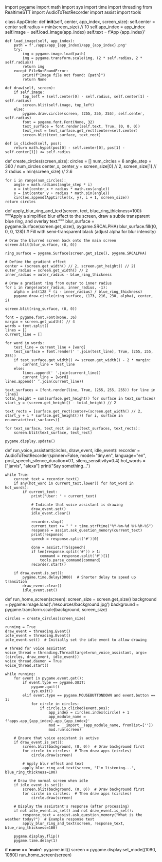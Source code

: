 import pygame
import math
import sys
import time
import threading
from RealtimeSTT import AudioToTextRecorder
import assist
import tools

class AppCircle:
    def __init__(self, center, app_index, screen_size):
        self.center = center
        self.radius = min(screen_size) // 10
        self.app_index = app_index
        self.image = self.load_image(app_index)
        self.text = f'App {app_index}'

    def load_image(self, app_index):
        path = f'./apps/app_{app_index}/app_{app_index}.png'
        try:
            img = pygame.image.load(path)
            img = pygame.transform.scale(img, (2 * self.radius, 2 * self.radius))
            return img
        except FileNotFoundError:
            print(f"Image file not found: {path}")
            return None

    def draw(self, screen):
        if self.image:
            top_left = (self.center[0] - self.radius, self.center[1] - self.radius)
            screen.blit(self.image, top_left)
        else:
            pygame.draw.circle(screen, (255, 255, 255), self.center, self.radius)
            font = pygame.font.Font(None, 32)
            text_surface = font.render(self.text, True, (0, 0, 0))
            text_rect = text_surface.get_rect(center=self.center)
            screen.blit(text_surface, text_rect)

    def is_clicked(self, pos):
        return math.hypot(pos[0] - self.center[0], pos[1] - self.center[1]) <= self.radius

def create_circles(screen_size):
    circles = []
    num_circles = 8
    angle_step = 360 / num_circles
    center_x, center_y = screen_size[0] // 2, screen_size[1] // 2
    radius = min(screen_size) // 2.6

    for i in range(num_circles):
        angle = math.radians(angle_step * i)
        x = int(center_x + radius * math.cos(angle))
        y = int(center_y + radius * math.sin(angle))
        circles.append(AppCircle((x, y), i + 1, screen_size))
    return circles

def apply_blur_ring_and_text(screen, text, blue_ring_thickness=100):
    """Apply a simplified blur effect to the screen, draw a subtle transparent blue ring, and overlay text."""
    blur_surface = pygame.Surface(screen.get_size(), pygame.SRCALPHA)
    blur_surface.fill((0, 0, 0, 128))  # Fill with semi-transparent black (adjust alpha for blur intensity)

    # Draw the blurred screen back onto the main screen
    screen.blit(blur_surface, (0, 0))

    ring_surface = pygame.Surface(screen.get_size(), pygame.SRCALPHA)

    # Define the gradient effect
    center = (screen.get_width() // 2, screen.get_height() // 2)
    outer_radius = screen.get_width() // 2
    inner_radius = outer_radius - blue_ring_thickness

    # Draw a gradient ring from outer to inner radius
    for i in range(outer_radius, inner_radius, -1):
        alpha = int(128 * (i - inner_radius) / blue_ring_thickness)
        pygame.draw.circle(ring_surface, (173, 216, 230, alpha), center, i)

    screen.blit(ring_surface, (0, 0))

    font = pygame.font.Font(None, 36)
    margin = screen.get_width() // 4
    words = text.split()
    lines = []
    current_line = []

    for word in words:
        test_line = current_line + [word]
        test_surface = font.render(' '.join(test_line), True, (255, 255, 255))
        if test_surface.get_width() <= screen.get_width() - 2 * margin:
            current_line = test_line
        else:
            lines.append(' '.join(current_line))
            current_line = [word]
    lines.append(' '.join(current_line))

    text_surfaces = [font.render(line, True, (255, 255, 255)) for line in lines]
    total_height = sum(surface.get_height() for surface in text_surfaces)
    start_y = (screen.get_height() - total_height) // 2

    text_rects = [surface.get_rect(center=(screen.get_width() // 2, start_y + i * surface.get_height())) for i, surface in enumerate(text_surfaces)]

    for text_surface, text_rect in zip(text_surfaces, text_rects):
        screen.blit(text_surface, text_rect)

    pygame.display.update()

def run_voice_assistant(circles, draw_event, idle_event):
    recorder = AudioToTextRecorder(spinner=False, model="tiny.en", language="en", post_speech_silence_duration=0.1, silero_sensitivity=0.4)
    hot_words = ["jarvis", "alexa"]
    print("Say something...")

    while True:
        current_text = recorder.text()
        if any(hot_word in current_text.lower() for hot_word in hot_words):
            if current_text:
                print("User: " + current_text)

                # Indicate that voice assistant is drawing
                draw_event.set()
                idle_event.clear()

                recorder.stop()
                current_text += " " + time.strftime("%Y-%m-%d %H-%M-%S")
                response = assist.ask_question_memory(current_text)
                print(response)
                speech = response.split('#')[0]

                done = assist.TTS(speech)
                if len(response.split('#')) > 1:
                    command = response.split('#')[1]
                    tools.parse_command(command)
                recorder.start()

        if draw_event.is_set():
            pygame.time.delay(3000)  # Shorter delay to speed up transition
            draw_event.clear()
            idle_event.set()

def run_home_screen(screen):
    screen_size = screen.get_size()
    background = pygame.image.load('./resources/background.jpg')
    background = pygame.transform.scale(background, screen_size)

    circles = create_circles(screen_size)

    running = True
    draw_event = threading.Event()
    idle_event = threading.Event()
    idle_event.set()  # Initially set the idle event to allow drawing

    # Thread for voice assistant
    voice_thread = threading.Thread(target=run_voice_assistant, args=(circles, draw_event, idle_event))
    voice_thread.daemon = True
    voice_thread.start()

    while running:
        for event in pygame.event.get():
            if event.type == pygame.QUIT:
                pygame.quit()
                sys.exit()
            elif event.type == pygame.MOUSEBUTTONDOWN and event.button == 1:
                for circle in circles:
                    if circle.is_clicked(event.pos):
                        app_index = circles.index(circle) + 1
                        app_module_name = f'apps.app_{app_index}.app_{app_index}'
                        mod = __import__(app_module_name, fromlist=[''])
                        mod.run(screen)

        # Ensure that voice assistant is active
        if draw_event.is_set():
            screen.blit(background, (0, 0))  # Draw background first
            for circle in circles:  # Then draw apps (circles)
                circle.draw(screen)

            # Apply blur effect and text
            apply_blur_ring_and_text(screen, "I'm listening...", blue_ring_thickness=100)

        # Draw the normal screen when idle
        if idle_event.is_set():
            screen.blit(background, (0, 0))  # Draw background first
            for circle in circles:  # Then draw apps (circles)
                circle.draw(screen)

        # Display the assistant's response (after processing)
        if not idle_event.is_set() and not draw_event.is_set():
            response_text = assist.ask_question_memory("What is the weather today?")  # Example response text
            apply_blur_ring_and_text(screen, response_text, blue_ring_thickness=100)

        pygame.display.flip()
        pygame.time.delay(1)

if __name__ == '__main__':
    pygame.init()
    screen = pygame.display.set_mode((1080, 1080))
    run_home_screen(screen)
